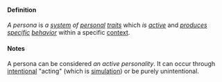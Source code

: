 #### Definition

*A persona* is *a [system](https://github.com/gcassel/Modular-Organizing-Terminology/blob/master/terms/system.md) of [personal](https://github.com/gcassel/Modular-Organizing-Terminology/blob/master/terms/personal.md) [traits](https://github.com/gcassel/Modular-Organizing-Terminology/blob/master/terms/trait.md)* which *is [active](https://github.com/gcassel/Modular-Organizing-Terminology/blob/master/terms/active.md)* and *[produces](https://github.com/gcassel/Modular-Organizing-Terminology/blob/master/terms/produce.md) [specific](https://github.com/gcassel/Modular-Organizing-Terminology/blob/master/terms/specific.md) [behavior](https://github.com/gcassel/Modular-Organizing-Terminology/blob/master/terms/behave.md)* within a specific [context](https://github.com/gcassel/Modular-Organizing-Terminology/blob/master/terms/context.md).

#### Notes

A persona can be considered *an active personality*.  It can occur through [intentional](https://github.com/gcassel/Modular-Organizing-Terminology/blob/master/terms/intend.md) "acting" (which is [simulation](https://github.com/gcassel/Modular-Organizing-Terminology/blob/master/terms/simulate.md)) or be purely unintentional.

